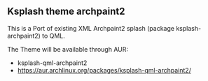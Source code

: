 Ksplash theme archpaint2
------------------------
This is a Port of existing XML Archpaint2 splash (package ksplash-archpaint2) to QML.

The Theme will be available through AUR: 
* ksplash-qml-archpaint2
* https://aur.archlinux.org/packages/ksplash-qml-archpaint2/


